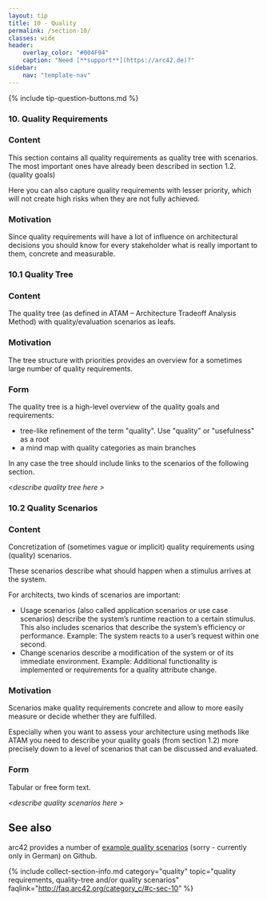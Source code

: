 ```yaml
---
layout: tip
title: 10 - Quality
permalink: /section-10/
classes: wide
header:
    overlay_color: "#004F94"
    caption: "Need [**support**](https://arc42.de)?"
sidebar:
    nav: "template-nav"
---
```


{% include tip-question-buttons.md %}

### 10. Quality Requirements

<div class="arc42-help" markdown="1">

### Content
This section contains all quality requirements as quality tree with scenarios.
The most important ones have already been described in section 1.2. (quality goals)

Here you can also capture quality requirements with lesser priority,
which will not create high risks when they are not fully achieved.

### Motivation
Since quality requirements will have a lot of influence on architectural
decisions you should know for every stakeholder what is really important to them,
concrete and measurable.
</div>


### 10.1 Quality Tree
<div class="arc42-help" markdown="1">

### Content
The quality tree (as defined in ATAM – Architecture Tradeoff Analysis Method) with quality/evaluation scenarios as leafs.

### Motivation
The tree structure with priorities provides an overview for a sometimes large number of quality requirements.

### Form
The quality tree is a high-level overview of the quality goals and requirements:

* tree-like refinement of the term "quality". Use "quality" or "usefulness" as a root
* a mind map with quality categories as main branches

In any case the tree should include links to the scenarios of the following section.

</div>

_&lt;describe quality tree here >_

### 10.2 Quality Scenarios

<div class="arc42-help" markdown="1">

### Content
Concretization of (sometimes vague or implicit) quality requirements using (quality) scenarios.

These scenarios describe what should happen when a stimulus arrives at the system.

For architects, two kinds of scenarios are important:

* Usage scenarios (also called application scenarios or use case scenarios) describe the system’s runtime reaction to a certain stimulus. This also includes scenarios that describe the system’s efficiency or performance. Example: The system reacts to a user’s request within one second.
* Change scenarios describe a modification of the system or of its immediate environment. Example: Additional functionality is implemented or requirements for a quality attribute change.

### Motivation
Scenarios make quality requirements concrete and allow to more easily measure or decide whether they are fulfilled.

Especially when you want to assess your architecture using methods like ATAM you need to describe your quality goals (from section 1.2) more precisely down to a level of scenarios that can be discussed and evaluated.

### Form
Tabular or free form text.

</div>

_&lt;describe quality scenarios here >_

## See also

arc42 provides a number of [example quality scenarios](https://github.com/arc42/quality-requirements)
(sorry - currently only in German) on Github.

{% include collect-section-info.md
   category="quality"
   topic="quality requirements, quality-tree and/or quality scenarios"
   faqlink="http://faq.arc42.org/category_c/#c-sec-10" %}
